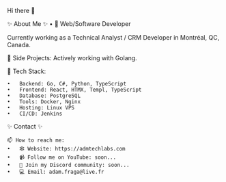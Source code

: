 Hi there 👋

✨ About Me ✨
	•	🔭 Web/Software Developer
    
   Currently working as a Technical Analyst / CRM Developer in Montréal, QC, Canada.

🌱 Side Projects:
      Actively working with Golang.

🫥 Tech Stack:

	•	Backend: Go, C#, Python, TypeScript
	•	Frontend: React, HTMX, Templ, TypeScript
	•	Database: PostgreSQL
	•	Tools: Docker, Nginx
	•	Hosting: Linux VPS
	•	CI/CD: Jenkins

✨ Contact ✨

	📫 How to reach me:
	•	🕸️ Website: https://admtechlabs.com
	•	📹 Follow me on YouTube: soon...
	•	🔌 Join my Discord community: soon...
	•	💻 Email: adam.fraga@live.fr
